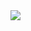 <img src = "https://github-readme-stats.vercel.app/api?username=ItsTatsuya&&show_icons=true&title_color=ffffff&icon_color=bb2acf&text_color=daf7dc&bg_color=151515">
